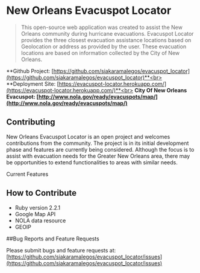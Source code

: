 # New Orleans Evacuspot Locator

>This open-source web application was created to assist the New Orleans community during hurricane evacuations. Evacuspot Locator provides the three closest evacuation assistance locations based on Geolocation or address as provided by the user. These evacuation locations are based on information collected by the City of New Orleans.

**Github Project: [https://github.com/siakaramalegos/evacuspot_locator](https://github.com/siakaramalegos/evacuspot_locator)**<br>
**Deployment Site: [https://evacuspot-locator.herokuapp.com/](https://evacuspot-locator.herokuapp.com/)**<br>
**City Of New Orleans Evacuspot: [http://www.nola.gov/ready/evacuspots/map/](http://www.nola.gov/ready/evacuspots/map/)**

## Contributing

New Orleans Evacuspot Locator is an open project and welcomes contributions from the community. The project is in its initial development phase and features are currently being considered. Although the focus is to assist with evacuation needs for the Greater New Orleans area, there may be opportunities to extend functionalities to areas with similar needs.

Current Features

## How to Contribute

* Ruby version 2.2.1
* Google Map API
* NOLA data resource
* GEOIP

##Bug Reports and Feature Requests

Please submit bugs and feature requests at: [https://github.com/siakaramalegos/evacuspot_locator/issues](https://github.com/siakaramalegos/evacuspot_locator/issues)
